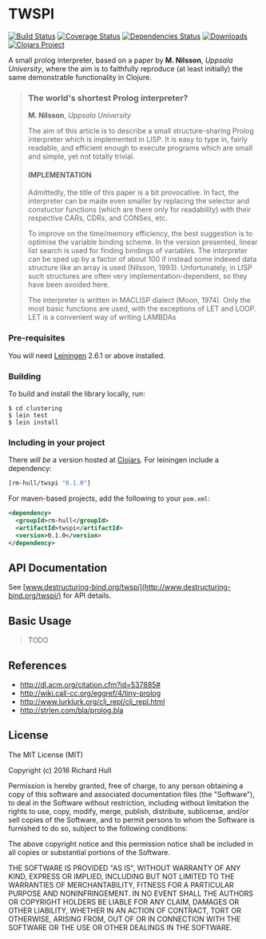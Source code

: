 # TWSPI
[![Build Status](https://travis-ci.org/rm-hull/twspi.svg?branch=master)](http://travis-ci.org/rm-hull/twspi) [![Coverage Status](https://coveralls.io/repos/rm-hull/twspi/badge.svg?branch=master)](https://coveralls.io/r/rm-hull/twspi?branch=master) [![Dependencies Status](https://jarkeeper.com/rm-hull/twspi/status.svg)](https://jarkeeper.com/rm-hull/twspi) [![Downloads](https://jarkeeper.com/rm-hull/twspi/downloads.svg)](https://jarkeeper.com/rm-hull/twspi) [![Clojars Project](https://img.shields.io/clojars/v/rm-hull/twspi.svg)](https://clojars.org/rm-hull/twspi)

A small prolog interpreter, based on a paper by **M. Nilsson**, _Uppsala University_,
where the aim is to faithfully reproduce (at least initially) the same demonstrable
functionality in Clojure.

> ### The world's shortest Prolog interpreter?
> **M. Nilsson**, _Uppsala University_
>
> The aim of this article is to describe a small structure-sharing Prolog interpreter
> which is implemented in LISP. It is easy to type in, fairly readable, and efficient
> enough to execute programs which are small and simple, yet not totally trivial.
>
> #### IMPLEMENTATION
> Admittedly, the title of this paper is a bit provocative. In fact, the interpreter
> can be made even smaller by replacing the selector and constuctor functions
> (which are there only for readability) with their respective CARs, CDRs, and
> CONSes, etc.
>
> To improve on the time/memory efficiency, the best suggestion is to optimise
> the variable binding scheme. In the version presented, linear list search is used
> for finding bindings of variables. The interpreter can be sped up by a factor of
> about 100 if instead some indexed data structure like an array is used (Nilsson,
> 1993). Unfortunately, in LISP such structures are often very implementation-dependent,
> so they have been avoided here.
>
> The interpreter is written in MACLISP dialect (Moon, 1974). Only the most basic
> functions are used, with the exceptions of LET and LOOP. LET is a convenient
> way of writing LAMBDAs

### Pre-requisites

You will need [Leiningen](https://github.com/technomancy/leiningen) 2.6.1 or above installed.

### Building

To build and install the library locally, run:

    $ cd clustering
    $ lein test
    $ lein install

### Including in your project

There _will be_ a version hosted at [Clojars](https://clojars.org/rm-hull/twspi).
For leiningen include a dependency:

```clojure
[rm-hull/twspi "0.1.0"]
```

For maven-based projects, add the following to your `pom.xml`:

```xml
<dependency>
  <groupId>rm-hull</groupId>
  <artifactId>twspi</artifactId>
  <version>0.1.0</version>
</dependency>
```

## API Documentation

See [www.destructuring-bind.org/twspi](http://www.destructuring-bind.org/twspi/) for API details.

## Basic Usage

> TODO

## References

* http://dl.acm.org/citation.cfm?id=537885#
* http://wiki.call-cc.org/eggref/4/tiny-prolog
* http://www.lurklurk.org/clj_repl/clj_repl.html
* http://strlen.com/bla/prolog.bla

## License

The MIT License (MIT)

Copyright (c) 2016 Richard Hull

Permission is hereby granted, free of charge, to any person obtaining a copy of
this software and associated documentation files (the "Software"), to deal in
the Software without restriction, including without limitation the rights to
use, copy, modify, merge, publish, distribute, sublicense, and/or sell copies of
the Software, and to permit persons to whom the Software is furnished to do so,
subject to the following conditions:

The above copyright notice and this permission notice shall be included in all
copies or substantial portions of the Software.

THE SOFTWARE IS PROVIDED "AS IS", WITHOUT WARRANTY OF ANY KIND, EXPRESS OR
IMPLIED, INCLUDING BUT NOT LIMITED TO THE WARRANTIES OF MERCHANTABILITY, FITNESS
FOR A PARTICULAR PURPOSE AND NONINFRINGEMENT. IN NO EVENT SHALL THE AUTHORS OR
COPYRIGHT HOLDERS BE LIABLE FOR ANY CLAIM, DAMAGES OR OTHER LIABILITY, WHETHER
IN AN ACTION OF CONTRACT, TORT OR OTHERWISE, ARISING FROM, OUT OF OR IN
CONNECTION WITH THE SOFTWARE OR THE USE OR OTHER DEALINGS IN THE SOFTWARE.
